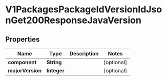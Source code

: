 

# V1PackagesPackageIdVersionIdJsonGet200ResponseJavaVersion


## Properties

| Name | Type | Description | Notes |
|------------ | ------------- | ------------- | -------------|
|**component** | **String** |  |  [optional] |
|**majorVersion** | **Integer** |  |  [optional] |



